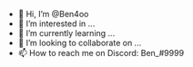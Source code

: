 - 👋 Hi, I’m @Ben4oo
- 👀 I’m interested in ...
- 🌱 I’m currently learning ...
- 💞️ I’m looking to collaborate on ...
- 📫 How to reach me on Discord: Ben_#9999

<!---
Ben4oo/Ben4oo is a ✨ special ✨ repository because its `README.md` (this file) appears on your GitHub profile.
You can click the Preview link to take a look at your changes.
--->
